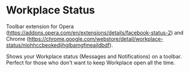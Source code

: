 # Workplace Status
Toolbar extension for
Opera (https://addons.opera.com/en/extensions/details/facebook-status-2) and
Chrome (https://chrome.google.com/webstore/detail/workplace-status/niohhccbeokedijhglbamgfmeajldbdf).

Shows your Workplace status (Messages and Notifications) on a toolbar.
Perfect for those who don't want to keep Workplace open all the time.
